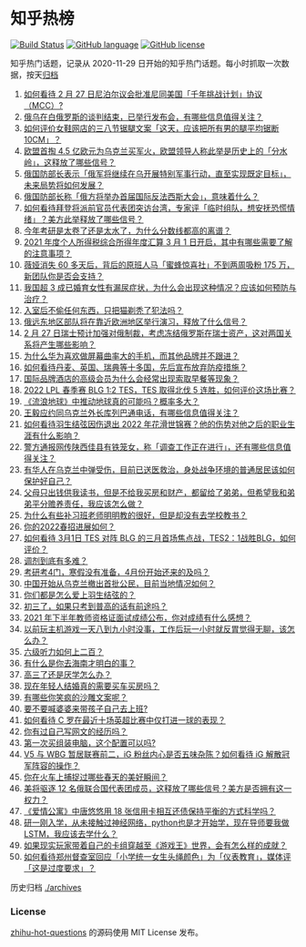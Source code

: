 # 知乎热榜
[![Build Status](https://github.com/ToWeLong/zhihu-hot-questions/workflows/CI/badge.svg)](https://github.com/ToWeLong/zhihu-hot-questions/actions)
[![GitHub language](https://img.shields.io/badge/language-golang-orange.svg)](https://golang.org/)
[![GitHub license](https://img.shields.io/github/license/ToWeLong/zhihu-hot-questions)](https://github.com/ToWeLong/zhihu-hot-questions/blob/main/LICENSE)

知乎热门话题，记录从 2020-11-29 日开始的知乎热门话题。每小时抓取一次数据，按天[归档](./archives)

<!-- BEGIN -->

1. [如何看待 2 月 27 日尼泊尔议会批准尼同美国「千年挑战计划」协议（MCC）?](https://www.zhihu.com/question/519245079)
1. [俄乌在白俄罗斯的谈判结束，已举行发布会，有哪些信息值得关注？](https://www.zhihu.com/question/519306893)
1. [如何评价女鞋网店的三八节锯腿文案「这天，应该把所有男的腿平均锯断 10CM」？](https://www.zhihu.com/question/519140960)
1. [欧盟首掏 4.5 亿欧元为乌克兰买军火，欧盟领导人称此举是历史上的「分水岭」，这释放了哪些信号？](https://www.zhihu.com/question/519159838)
1. [俄国防部长表示「俄军将继续在乌开展特别军事行动，直至实现既定目标」，未来局势将如何发展？](https://www.zhihu.com/question/519433741)
1. [俄国防部长称「俄方将举办首届国际反法西斯大会」，意味着什么？](https://www.zhihu.com/question/519440495)
1. [如何看待拜登将派前官员代表团突访台湾，专家评「临时组队，想安抚恐慌情绪」？美方此举释放了哪些信号？](https://www.zhihu.com/question/519355369)
1. [今年考研是太卷了还是太水了，为什么分数线都高的离谱？](https://www.zhihu.com/question/518265124)
1. [2021 年度个人所得税综合所得年度汇算 3 月 1 日开启，其中有哪些需要了解的注意事项？](https://www.zhihu.com/question/519346145)
1. [薇娅消失 60 多天后，背后的原班人马「蜜蜂惊喜社」不到两周吸粉 175 万，新团队你是否会支持？](https://www.zhihu.com/question/519041363)
1. [我国超 3 成已婚育女性有漏尿症状，为什么会出现这种情况？应该如何预防与治疗？](https://www.zhihu.com/question/519153152)
1. [入室后不偷任何东西，只把猫剃秃了犯法吗？](https://www.zhihu.com/question/517436768)
1. [俄远东地区部队将在靠近欧洲地区举行演习，释放了什么信号？](https://www.zhihu.com/question/519382988)
1. [2 月 27 日瑞士预计加强对俄制裁，考虑冻结俄罗斯在瑞士资产，这对两国关系将产生哪些影响？](https://www.zhihu.com/question/519152214)
1. [为什么华为喜欢做屏幕曲率大的手机，而其他品牌并不跟进？](https://www.zhihu.com/question/517912996)
1. [如何看待丹麦、英国、瑞典等十多国，先后宣布放弃防疫措施？](https://www.zhihu.com/question/518931459)
1. [国际品牌酒店的高级会员为什么会经常出现索取早餐等现象？](https://www.zhihu.com/question/35961532)
1. [2022 LPL 春季赛 BLG 1:2 TES，TES 取得北伐 5 连胜，如何评价这场比赛？](https://www.zhihu.com/question/519446326)
1. [《流浪地球》中推动地球真的可能吗？概率多大？](https://www.zhihu.com/question/336238971)
1. [王毅应约同乌克兰外长库列巴通电话，有哪些信息值得关注？](https://www.zhihu.com/question/519464847)
1. [如何看待羽生结弦因伤退出 2022 年花滑世锦赛？他的伤势对他之后的职业生涯有什么影响？](https://www.zhihu.com/question/519426119)
1. [警方通报网传陕西佳县有铁笼女，称「调查工作正在进行」，还有哪些信息值得关注？](https://www.zhihu.com/question/519449683)
1. [有华人在乌克兰中弹受伤，目前已送医救治，身处战争环境的普通居民该如何保护好自己？](https://www.zhihu.com/question/519442581)
1. [父母只出钱供我读书，但是不给我买房和财产，都留给了弟弟，但希望我和弟弟平分赡养责任，我应该怎么做？](https://www.zhihu.com/question/519299025)
1. [为什么有些补习班老师明明教的很好，但是却没有去学校教书？](https://www.zhihu.com/question/517055285)
1. [你的2022春招进展如何？](https://www.zhihu.com/question/508983917)
1. [如何看待 3月1日 TES 对阵 BLG 的三月首场焦点战，TES2：1战胜BLG，如何评价？](https://www.zhihu.com/question/519366732)
1. [调剂到底有多难？](https://www.zhihu.com/question/452691695)
1. [考研考4门，寒假没有准备，4月份开始还来的及吗？](https://www.zhihu.com/question/518716259)
1. [中国开始从乌克兰撤出首批公民，目前当地情况如何？](https://www.zhihu.com/question/519308327)
1. [你们都是怎么爱上羽生结弦的？](https://www.zhihu.com/question/519055372)
1. [初三了，如果只考到普高的话有前途吗？](https://www.zhihu.com/question/518845699)
1. [2021 年下半年教师资格证面试成绩公布，你对成绩有什么感想？](https://www.zhihu.com/question/519384280)
1. [以前玩主机游戏一天八到九小时没事，工作后玩一小时就反胃觉得无聊，该怎么办？](https://www.zhihu.com/question/364435533)
1. [六级听力如何上二百？](https://www.zhihu.com/question/361688103)
1. [有什么是你去海南才明白的事？](https://www.zhihu.com/question/426013217)
1. [高三了还是厌学怎么办？](https://www.zhihu.com/question/519407233)
1. [现在年轻人结婚真的需要买车买房吗？](https://www.zhihu.com/question/517873083)
1. [有哪些你笑疯的沙雕文案呢？](https://www.zhihu.com/question/502287915)
1. [要不要喊婆婆来带孩子自己去上班?](https://www.zhihu.com/question/519334510)
1. [如何看待 C 罗在最近十场英超比赛中仅打进一球的表现？](https://www.zhihu.com/question/519087600)
1. [你有过自己写网文的经历吗？](https://www.zhihu.com/question/518314719)
1. [第一次买组装电脑，这个配置可以吗?](https://www.zhihu.com/question/518006820)
1. [V5 与 WBG 暂居联赛前二，iG 粉丝内心是否五味杂陈？如何看待 iG 解散冠军阵容的操作？](https://www.zhihu.com/question/518429240)
1. [你在火车上捕捉过哪些春天的美好瞬间？](https://www.zhihu.com/question/518040131)
1. [美将驱逐 12 名俄联合国代表团成员，这释放了哪些信号？美方是否拥有这一权力？](https://www.zhihu.com/question/519336797)
1. [《爱情公寓》中唐悠悠用 18 张信用卡相互还债保持平衡的方式科学吗？](https://www.zhihu.com/question/305943446)
1. [研一刚入学，从未接触过神经网络，python也是才开始学，现在导师要我做LSTM，我应该去学什么？](https://www.zhihu.com/question/492854858)
1. [如果现实玩家带着自己的卡组穿越至《游戏王》世界，会有怎么样的成就？](https://www.zhihu.com/question/517406073)
1. [如何看待郑州督查室回应「小学统一女生头绳颜色」为「仪表教育」，媒体评「这是过度要求」？](https://www.zhihu.com/question/519207333)

<!-- END -->

历史归档 [./archives](./archives)


### License
[zhihu-hot-questions](https://github.com/towelong/zhihu-hot-questions) 的源码使用 MIT License 发布。